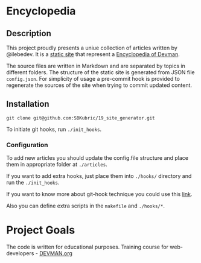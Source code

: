 # Encyclopedia

## Description

This project proudly presents a uniue collection of articles written by @ilebedev.
It is a [static site](https://sbkubric.github.io/19_site_generator/site/) that
represent a [Encyclopedia of Devman](https://devman.org/encyclopedia/).

The source files are written in Markdown and are separated by topics in different folders.
The structure of the static site is generated from JSON file `config.json`.
For simplicity of usage a pre-commit hook is provided to regenerate the sources of the site when
trying to commit updated content.

## Installation
```
git clone git@github.com:SBKubric/19_site_generator.git
```

To initiate git hooks, run `./init_hooks`.

### Configuration

To add new articles you should update the config.file structure and place them in appropriate folder
at `./articles`.

If you want to add extra hooks, just place them into
`./hooks/` directory and run the `./init_hooks`.

If you want to know more about git-hook technique you could use this [link](http://githooks.com/).

Also you can define extra scripts in the `makefile` and `./hooks/*`.



# Project Goals

The code is written for educational purposes. Training course for web-developers - [DEVMAN.org](https://devman.org)

